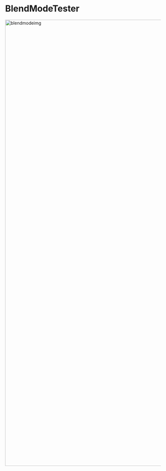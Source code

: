 # BlendModeTester

<img width="1440" alt="blendmodeimg" src="https://user-images.githubusercontent.com/41505038/50380970-9ab48300-0637-11e9-939c-f6e6c4466de8.png">
